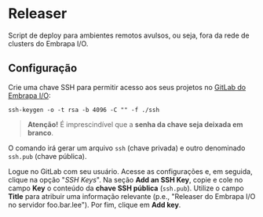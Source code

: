 # Releaser

Script de deploy para ambientes remotos avulsos, ou seja, fora da rede de clusters do Embrapa I/O.

## Configuração

Crie uma chave SSH para permitir acesso aos seus projetos no [GitLab do Embrapa I/O](https://git.embrapa.io):

```
ssh-keygen -o -t rsa -b 4096 -C "" -f ./ssh
```

> **Atenção!** É imprescindível que a **senha da chave seja deixada em branco**.

O comando irá gerar um arquivo `ssh` (chave privada) e outro denominado `ssh.pub` (chave pública).

Logue no GitLab com seu usuário. Acesse as configurações e, em seguida, clique na opção "*SSH Keys*". Na seção **Add an SSH Key**, copie e cole no campo **Key** o conteúdo da **chave SSH pública** (`ssh.pub`). Utilize o campo **Title** para atribuir uma informação relevante (p.e., "Releaser do Embrapa I/O no servidor foo.bar.lee"). Por fim, clique em **Add key**.
